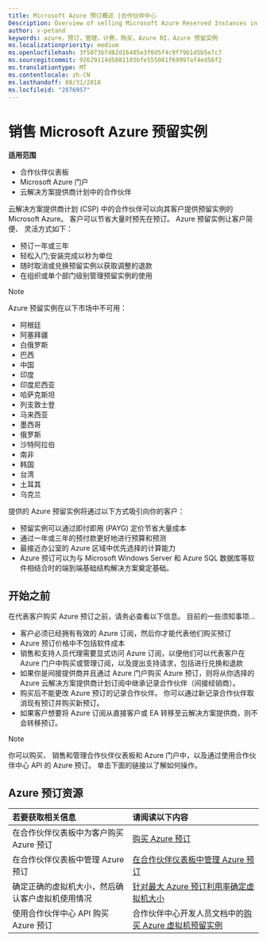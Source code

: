 ```yaml
---
title: Microsoft Azure 预订概述 |合作伙伴中心
Description: Overview of selling Microsoft Azure Reserved Instances in CSP.
author: v-petand
keywords: azure，预订，管理，计费，购买，Azure RI，Azure 预留实例
ms.localizationpriority: medium
ms.openlocfilehash: 3f5073bfd82d16485e3f0d5f4c9f79b1d5b5e7c7
ms.sourcegitcommit: 92629114d5081103bfe555081f69997af4ed56f2
ms.translationtype: MT
ms.contentlocale: zh-CN
ms.lasthandoff: 08/31/2018
ms.locfileid: "2876957"
---
```

# <a name="sell-microsoft-azure-reserved-instances"></a>销售 Microsoft Azure 预留实例 

**适用范围**

-  合作伙伴仪表板
-  Microsoft Azure 门户
-  云解决方案提供商计划中的合作伙伴

云解决方案提供商计划 (CSP) 中的合作伙伴可以向其客户提供预留实例的 Microsoft Azure。 客户可以节省大量时预先在预订。 Azure 预留实例让客户简便、 灵活方式如下：

-   预订一年或三年 
-   轻松入门;安装完成以秒为单位 
-   随时取消或兑换预留实例以获取调整的退款 
-   在组织或单个部门级别管理预留实例的使用 

> [!NOTE]  
> Azure 预留实例在以下市场中不可用：  
> * 阿根廷
> * 阿塞拜疆
> * 白俄罗斯
> * 巴西
> * 中国
> * 印度
> * 印度尼西亚
> * 哈萨克斯坦
> * 列支敦士登
> * 马来西亚
> * 墨西哥
> * 俄罗斯
> * 沙特阿拉伯
> * 南非
> * 韩国
> * 台湾
> * 土耳其
> * 乌克兰

提供的 Azure 预留实例将通过以下方式吸引向你的客户：

-   预留实例可以通过即付即用 (PAYG) 定价节省大量成本
-   通过一年或三年的预付款更好地进行预算和预测 
-   最接近办公室的 Azure 区域中优先选择的计算能力  
-   Azure 预订可以为与 Microsoft Windows Server 和 Azure SQL 数据库等软件相结合时的端到端基础结构解决方案奠定基础。   

## <a name="before-you-begin"></a>开始之前

在代表客户购买 Azure 预订之前，请务必查看以下信息。 目前的一些须知事项…

-   客户必须已经拥有有效的 Azure 订阅，然后你才能代表他们购买预订  
-   Azure 预订价格中不包括软件成本 
-   销售和支持人员代理需要显式访问 Azure 订阅，以便他们可以代表客户在 Azure 门户中购买或管理订阅，以及提出支持请求，包括进行兑换和退款  
-   如果你是间接提供商并且通过 Azure 门户购买 Azure 预订，则将从你选择的 Azure 云解决方案提供商计划订阅中继承记录合作伙伴（间接经销商）。 
-   购买后不能更改 Azure 预订的记录合作伙伴。 你可以通过新记录合作伙伴取消现有预订并购买新预订。 
-   如果客户想要将 Azure 订阅从直接客户或 EA 转移至云解决方案提供商，则不会转移预订。 

>[!NOTE]
> 你可以购买、 销售和管理合作伙伴仪表板和 Azure 门户中，以及通过使用合作伙伴中心 API 的 Azure 预订。 单击下面的链接以了解如何操作。 

## <a name="azure-reservations-resources"></a>Azure 预订资源
|**若要获取相关信息**   |**请阅读以下内容**    |
|:-----------------------------|:-----------------|
|在合作伙伴仪表板中为客户购买 Azure 预订   |[购买 Azure 预订](azure-reservations-buying.md)
|在合作伙伴仪表板中管理 Azure 预订 | [在合作伙伴仪表板中管理 Azure 预订](azure-reservations-manage.md)
|确定正确的虚拟机大小，然后确认客户虚拟机使用情况   |[针对最大 Azure 预订利用率确定虚拟机大小](azure-usage.md)   |
|使用合作伙伴中心 API 购买 Azure 预订 | 合作伙伴中心开发人员文档中的[购买 Azure 虚拟机预留实例](https://docs.microsoft.com/partner-center/develop/purchase-azure-reservations)

 

